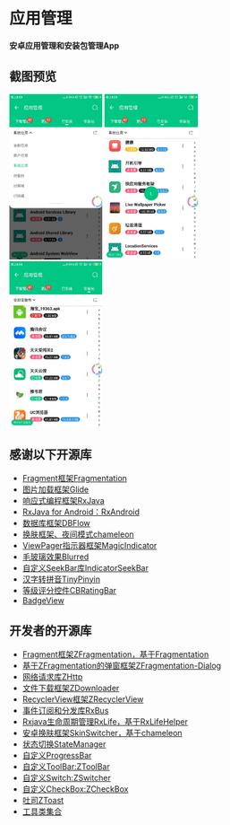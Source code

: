 # 应用管理
#### 安卓应用管理和安装包管理App


## 
## 截图预览
<div>
    <img src="screenshots/screenshot0.jpg" width="33%">
    <img src="screenshots/screenshot1.jpg" width="33%">
    <img src="screenshots/screenshot2.jpg" width="33%">
</div>




## 感谢以下开源库

- [Fragment框架Fragmentation](https://github.com/Z-P-J/Fragmentation)
- [图片加载框架Glide](https://github.com/bumptech/glide)
- [响应式编程框架RxJava](https://github.com/ReactiveX/RxJava)
- [RxJava for Android：RxAndroid](https://github.com/ReactiveX/RxAndroid)
- [数据库框架DBFlow](https://github.com/agrosner/DBFlow)
- [换肤框架、夜间模式chameleon](https://github.com/zhaoxuyang/chameleon)
- [ViewPager指示器框架MagicIndicator](https://github.com/hackware1993/MagicIndicator)
- [毛玻璃效果Blurred](https://github.com/goweii/Blurred)
- [自定义SeekBar库IndicatorSeekBar](https://github.com/warkiz/IndicatorSeekBar)
- [汉字转拼音TinyPinyin](https://github.com/promeG/TinyPinyin)
- [等级评分控件CBRatingBar](https://github.com/CB-ysx/CBRatingBar)
- [BadgeView](https://github.com/qstumn/BadgeView)


## 开发者的开源库

- [Fragment框架ZFragmentation，基于Fragmentation](https://github.com/Z-P-J/ZFragmentation)
- [基于ZFragmentation的弹窗框架ZFragmentation-Dialog](https://github.com/Z-P-J/ZFragmentation-Dialog)
- [网络请求库ZHttp](https://github.com/Z-P-J/ZHttp)
- [文件下载框架ZDownloader](https://github.com/Z-P-J/ZDownloader)
- [RecyclerView框架ZRecyclerView](https://github.com/Z-P-J/ZRecyclerView)
- [事件订阅和分发库RxBus](https://github.com/Z-P-J/RxBus)
- [Rxjava生命周期管理RxLife，基于RxLifeHelper](https://github.com/Z-P-J/RxLife)
- [安卓换肤框架SkinSwitcher，基于chameleon](https://github.com/Z-P-J/SkinSwitcher)
- [状态切换StateManager](https://github.com/Z-P-J/StateManager)
- [自定义ProgressBar](https://github.com/Z-P-J/ZProgressBar)
- [自定义ToolBar:ZToolBar](https://github.com/Z-P-J/ZToolBar)
- [自定义Switch:ZSwitcher](https://github.com/Z-P-J/ZSwitcher)
- [自定义CheckBox:ZCheckBox](https://github.com/Z-P-J/ZCheckBox)
- [吐司ZToast](https://github.com/Z-P-J/ZToast)
- [工具类集合](https://github.com/Z-P-J/ZUtils)